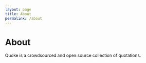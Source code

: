 ```yaml
---
layout: page
title: About
permalink: /about
---
```


About
=====

Quoke is a crowdsourced and open source collection of quotations.